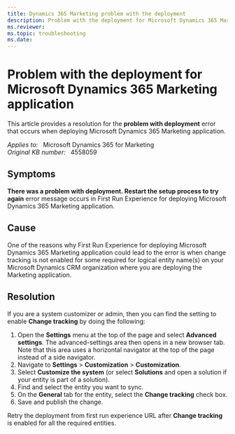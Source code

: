 ```yaml
---
title: Dynamics 365 Marketing problem with the deployment
description: Problem with the deployment for Microsoft Dynamics 365 Marketing application. Provides a resolution.
ms.reviewer: 
ms.topic: troubleshooting
ms.date: 
---
```

# Problem with the deployment for Microsoft Dynamics 365 Marketing application

This article provides a resolution for the **problem with deployment** error that occurs when deploying Microsoft Dynamics 365 Marketing application.

_Applies to:_ &nbsp; Microsoft Dynamics 365 for Marketing  
_Original KB number:_ &nbsp; 4558059

## Symptoms

**There was a problem with deployment. Restart the setup process to try again** error message occurs in First Run Experience for deploying Microsoft Dynamics 365 Marketing application.

## Cause

One of the reasons why First Run Experience for deploying Microsoft Dynamics 365 Marketing application could lead to the error is when change tracking is not enabled for some required for logical entity name(s) on your Microsoft Dynamics CRM organization where you are deploying the Marketing application.

## Resolution

If you are a system customizer or admin, then you can find the setting to enable **Change tracking** by doing the following:

1. Open the **Settings** menu at the top of the page and select **Advanced settings**. The advanced-settings area then opens in a new browser tab. Note that this area uses a horizontal navigator at the top of the page instead of a side navigator.
2. Navigate to **Settings** > **Customization** > **Customization**.
3. Select **Customize the system** (or select **Solutions** and open a solution if your entity is part of a solution).
4. Find and select the entity you want to sync.
5. On the **General** tab for the entity, select the **Change tracking** check box.
6. Save and publish the change.

Retry the deployment from first run experience URL after **Change tracking** is enabled for all the required entities.
